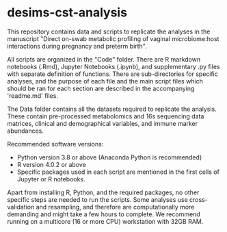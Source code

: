 # desims-cst-analysis

This repository contains data and scripts to replicate the analyses in the manuscript "Direct on-swab metabolic profiling of vaginal microbiome:host interactions during pregnancy and preterm birth".

All scripts are organized in the "Code" folder. There are R markdown notebooks (.Rmd), Jupyter Notebooks (.ipynb), and supplementary .py files with separate definition of functions. There are sub-directories for specific analyses, and the purpose of each file and the main script files which should be ran for each section are described in the accompanying 'readme.md' files.

The Data folder contains all the datasets required to replicate the analysis. These contain pre-processed metabolomics and 
16s sequencing data matrices, clinical and demographical variables, and immune marker abundances. 

Recommended software versions:
* Python version 3.8 or above (Anaconda Python is recommended) 
* R version 4.0.2 or above
* Specific packages used in each script are mentioned in the first cells of Jupyter or R notebooks.

Apart from installing R, Python, and the required packages, no other specific steps are needed to run the 
scripts. Some analyses use cross-validation and resampling, and therefore are computationally more demanding and might take
a few hours to complete. We recommend running on a multicore (16 or more CPU) workstation with 32GB RAM.
